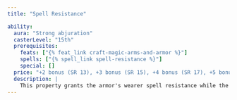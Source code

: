 ```yaml
---
title: "Spell Resistance"

ability:
  aura: "Strong abjuration"
  casterLevel: "15th"
  prerequisites:
    feats: ["{% feat_link craft-magic-arms-and-armor %}"]
    spells: ["{% spell_link spell-resistance %}"]
    special: []
  price: "+2 bonus (SR 13), +3 bonus (SR 15), +4 bonus (SR 17), +5 bonus (SR 19)"
  description: |
    This property grants the armor's wearer spell resistance while the armor is worn. The spell resistance can be 13, 15, 17, or 19, depending on the armor.
---
```

